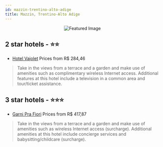 ```yaml
---
id: mazzin-trentino-alto-adige
title: Mazzin, Trentino-Alto Adige
---
```


<center><img src="https://i.travelapi.com/hotels/3000000/2700000/2692600/2692550/366dae55_z.jpg" alt="Featured Image" /></center>


##  2 star hotels - ⭐️⭐️

-    [Hotel Vajolet](https://us.hurb.com/hotels/mazzin/hotel-vajolet-JNP-JP695629?cmp=18055) Prices from R$ 284,46
   > Take in the views from a terrace and a garden and make use of amenities such as complimentary wireless Internet access. Additional features at this hotel include a television in a common area and tour/ticket assistance.

##  3 star hotels - ⭐️⭐️⭐️

-    [Garni Pra Fiori](https://us.hurb.com/hotels/mazzin/garni-pra-fiori-JNP-JP321515?cmp=18055) Prices from R$ 417,87
   > Take in the views from a terrace and a garden and make use of amenities such as wireless Internet access (surcharge). Additional amenities at this hotel include concierge services and babysitting/childcare (surcharge).
